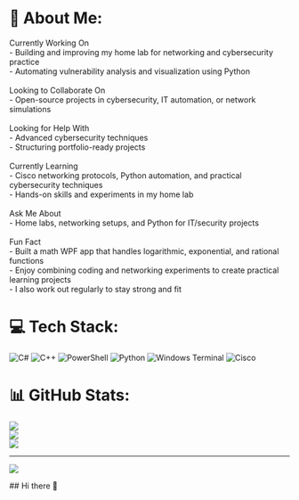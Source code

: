 # 💫 About Me:
Currently Working On<br>- Building and improving my home lab for networking and cybersecurity practice<br>- Automating vulnerability analysis and visualization using Python<br><br>Looking to Collaborate On<br>- Open-source projects in cybersecurity, IT automation, or network simulations<br><br>Looking for Help With<br>- Advanced cybersecurity techniques<br>- Structuring portfolio-ready projects<br><br>Currently Learning<br>- Cisco networking protocols, Python automation, and practical cybersecurity techniques<br>- Hands-on skills and experiments in my home lab<br><br>Ask Me About<br>- Home labs, networking setups, and Python for IT/security projects<br><br>Fun Fact<br>- Built a math WPF app that handles logarithmic, exponential, and rational functions<br>- Enjoy combining coding and networking experiments to create practical learning projects<br>- I also work out regularly to stay strong and fit


# 💻 Tech Stack:
![C#](https://img.shields.io/badge/c%23-%23239120.svg?style=for-the-badge&logo=csharp&logoColor=white) ![C++](https://img.shields.io/badge/c++-%2300599C.svg?style=for-the-badge&logo=c%2B%2B&logoColor=white) ![PowerShell](https://img.shields.io/badge/PowerShell-%235391FE.svg?style=for-the-badge&logo=powershell&logoColor=white) ![Python](https://img.shields.io/badge/python-3670A0?style=for-the-badge&logo=python&logoColor=ffdd54) ![Windows Terminal](https://img.shields.io/badge/Windows%20Terminal-%234D4D4D.svg?style=for-the-badge&logo=windows-terminal&logoColor=white) ![Cisco](https://img.shields.io/badge/cisco-%23049fd9.svg?style=for-the-badge&logo=cisco&logoColor=black)
# 📊 GitHub Stats:
![](https://github-readme-stats.vercel.app/api?username=Vladc3&theme=dark&hide_border=false&include_all_commits=true&count_private=false)<br/>
![](https://nirzak-streak-stats.vercel.app/?user=Vladc3&theme=dark&hide_border=false)<br/>
![](https://github-readme-stats.vercel.app/api/top-langs/?username=Vladc3&theme=dark&hide_border=false&include_all_commits=true&count_private=false&layout=compact)

---
[![](https://visitcount.itsvg.in/api?id=Vladc3&icon=0&color=8)](https://visitcount.itsvg.in)

<!-- Proudly created with GPRM ( https://gprm.itsvg.in ) -->## Hi there 👋

<!--
**Vladc3/Vladc3** is a ✨ _special_ ✨ repository because its `README.md` (this file) appears on your GitHub profile.

Here are some ideas to get you started:

- 🔭 I’m currently working on ...
- 🌱 I’m currently learning ...
- 👯 I’m looking to collaborate on ...
- 🤔 I’m looking for help with ...
- 💬 Ask me about ...
- 📫 How to reach me: ...
- 😄 Pronouns: ...
- ⚡ Fun fact: ...
-->
